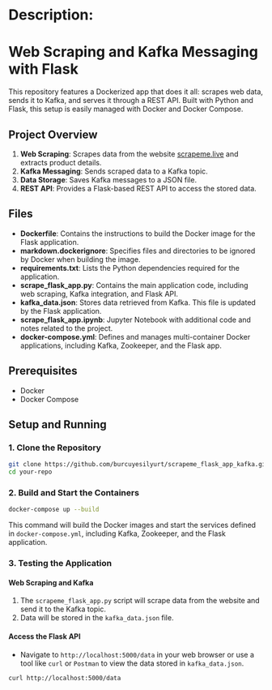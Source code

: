 # Description:

# Web Scraping and Kafka Messaging with Flask

This repository features a Dockerized app that does it all: scrapes web data, sends it to Kafka, and serves it through a REST API. Built with Python and Flask, this setup is easily managed with Docker and Docker Compose.

## Project Overview

1. **Web Scraping**: Scrapes data from the website [scrapeme.live](https://scrapeme.live/shop/) and extracts product details.
2. **Kafka Messaging**: Sends scraped data to a Kafka topic.
3. **Data Storage**: Saves Kafka messages to a JSON file.
4. **REST API**: Provides a Flask-based REST API to access the stored data.

## Files

- **Dockerfile**: Contains the instructions to build the Docker image for the Flask application.
- **markdown.dockerignore**: Specifies files and directories to be ignored by Docker when building the image.
- **requirements.txt**: Lists the Python dependencies required for the application.
- **scrape_flask_app.py**: Contains the main application code, including web scraping, Kafka integration, and Flask API.
- **kafka_data.json**: Stores data retrieved from Kafka. This file is updated by the Flask application.
- **scrape_flask_app.ipynb**: Jupyter Notebook with additional code and notes related to the project.
- **docker-compose.yml**: Defines and manages multi-container Docker applications, including Kafka, Zookeeper, and the Flask app.

## Prerequisites

- Docker
- Docker Compose

## Setup and Running

### 1. Clone the Repository

```bash
git clone https://github.com/burcuyesilyurt/scrapeme_flask_app_kafka.git
cd your-repo
```

### 2. Build and Start the Containers

```bash
docker-compose up --build
```

This command will build the Docker images and start the services defined in `docker-compose.yml`, including Kafka, Zookeeper, and the Flask application.

### 3. Testing the Application

#### Web Scraping and Kafka

1. The `scrapeme_flask_app.py` script will scrape data from the website and send it to the Kafka topic.
2. Data will be stored in the `kafka_data.json` file.

#### Access the Flask API

- Navigate to `http://localhost:5000/data` in your web browser or use a tool like `curl` or `Postman` to view the data stored in `kafka_data.json`.

```bash
curl http://localhost:5000/data
```
